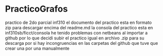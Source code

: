 # PracticoGrafos
practico de 2do parcial inf310
el documento del practico esta en formato zip para descargar encima del readme.md
la consola del practico esta en inf310sb/ficct/consola
he tenido problemas con netbeans al importar a github por lo que decidi subir el practico igual en archivo .zip para su descarga por si hay incongruencias en las carpetas del github que tuve que crear una por una manualmente 
